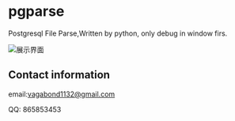 # pgparse
Postgresql File Parse,Written by python, only debug in window firs.

![展示界面](https://gitee.com/Rocky_Ansi/Picture/raw/master/2019-12-16-pgparse/index-0.png)







## Contact information

email:vagabond1132@gmail.com

QQ: 865853453
